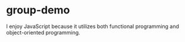 # group-demo
I enjoy JavaScript because it utilizes both functional programming and object-oriented programming.